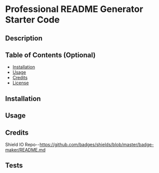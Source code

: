 # Professional README Generator Starter Code

## Description 

## Table of Contents (Optional)

* [Installation](#installation)
* [Usage](#usage)
* [Credits](#credits)
* [License](#license)


## Installation

## Usage 

## Credits

Shield IO Repo--https://github.com/badges/shields/blob/master/badge-maker/README.md

## Tests
